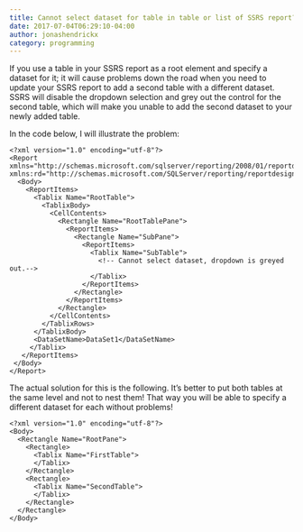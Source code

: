 ```yaml
---
title: Cannot select dataset for table in table or list of SSRS report?
date: 2017-07-04T06:29:10-04:00
author: jonashendrickx
category: programming
---
```

If you use a table in your SSRS report as a root element and specify a dataset for it; it will cause problems down the road when you need to update your SSRS report to add a second table with a different dataset. SSRS will disable the dropdown selection and grey out the control for the second table, which will make you unable to add the second dataset to your newly added table.

In the code below, I will illustrate the problem:

    <?xml version="1.0" encoding="utf-8"?>
    <Report xmlns="http://schemas.microsoft.com/sqlserver/reporting/2008/01/reportdefinition" xmlns:rd="http://schemas.microsoft.com/SQLServer/reporting/reportdesigner">
      <Body>
        <ReportItems>
          <Tablix Name="RootTable">
            <TablixBody>
              <CellContents>
                <Rectangle Name="RootTablePane">
                  <ReportItems>
                    <Rectangle Name="SubPane">
                      <ReportItems>
                        <Tablix Name="SubTable"> 
                          <!-- Cannot select dataset, dropdown is greyed out.-->
                        </Tablix>
                      </ReportItems> 
                    </Rectangle>
                  </ReportItems>
                </Rectangle>
              </CellContents>
            </TablixRows>
          </TablixBody> 
          <DataSetName>DataSet1</DataSetName> 
         </Tablix>
       </ReportItems> 
     </Body> 
    </Report>
    

The actual solution for this is the following. It&#8217;s better to put both tables at the same level and not to nest them! That way you will be able to specify a different dataset for each without problems!

    <?xml version="1.0" encoding="utf-8"?>
    <Body>
      <Rectangle Name="RootPane">
        <Rectangle>
          <Tablix Name="FirstTable">
          </Tablix>
        </Rectangle>
        <Rectangle>
          <Tablix Name="SecondTable">
          </Tablix>
        </Rectangle>
      </Rectangle>
    </Body>

&nbsp;